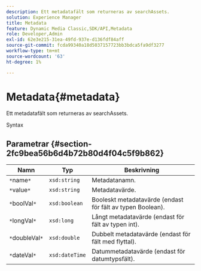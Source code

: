 ```yaml
---
description: Ett metadatafält som returneras av searchAssets.
solution: Experience Manager
title: Metadata
feature: Dynamic Media Classic,SDK/API,Metadata
role: Developer,Admin
exl-id: 62e3e215-31ea-49fd-937e-d136fdf84aff
source-git-commit: fcda99340a18d5037157723bb3bdca5fa9df3277
workflow-type: tm+mt
source-wordcount: '63'
ht-degree: 1%

---
```


# Metadata{#metadata}

Ett metadatafält som returneras av searchAssets.

Syntax

## Parametrar {#section-2fc9bea56b6d4b72b80d4f04c5f9b862}

| Namn | Typ | Beskrivning |
|---|---|---|
| `*`name`*` | `xsd:string` | Metadatanamn. |
| `*`value`*` | `xsd:string` | Metadatavärde. |
| `*`boolVal`*` | `xsd:boolean` | Booleskt metadatavärde (endast för fält av typen Boolean). |
| `*`longVal`*` | `xsd:long` | Långt metadatavärde (endast för fält av typen int). |
| `*`doubleVal`*` | `xsd:double` | Dubbelt metadatavärde (endast för fält med flyttal). |
| `*`dateVal`*` | `xsd:dateTime` | Datummetadatavärde (endast för datumtypsfält). |
